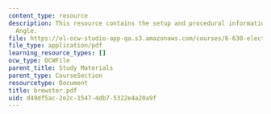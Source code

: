```yaml
---
content_type: resource
description: This resource contains the setup and procedural information for Brewster
  Angle.
file: https://ol-ocw-studio-app-qa.s3.amazonaws.com/courses/6-630-electromagnetics-fall-2006/d49df5ac2e2c15474db75322e4a20a9f_brewster.pdf
file_type: application/pdf
learning_resource_types: []
ocw_type: OCWFile
parent_title: Study Materials
parent_type: CourseSection
resourcetype: Document
title: brewster.pdf
uid: d49df5ac-2e2c-1547-4db7-5322e4a20a9f
---
```

